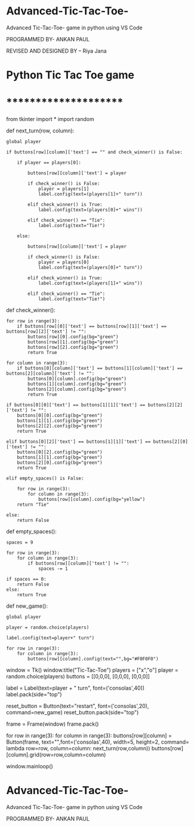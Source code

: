 # Advanced-Tic-Tac-Toe-
Advanced Tic-Tac-Toe- game in python using VS Code


PROGRAMMED BY- ANKAN PAUL 


REVISED AND DESIGNED BY – Riya Jana







# Python Tic Tac Toe game
# ********************

from tkinter import *
import random

def next_turn(row, column):

    global player

    if buttons[row][column]['text'] == "" and check_winner() is False:

        if player == players[0]:

            buttons[row][column]['text'] = player

            if check_winner() is False:
                player = players[1]
                label.config(text=(players[1]+" turn"))

            elif check_winner() is True:
                label.config(text=(players[0]+" wins"))

            elif check_winner() == "Tie":
                label.config(text="Tie!")

        else:

            buttons[row][column]['text'] = player

            if check_winner() is False:
                player = players[0]
                label.config(text=(players[0]+" turn"))

            elif check_winner() is True:
                label.config(text=(players[1]+" wins"))

            elif check_winner() == "Tie":
                label.config(text="Tie!")

def check_winner():

    for row in range(3):
        if buttons[row][0]['text'] == buttons[row][1]['text'] == buttons[row][2]['text'] != "":
            buttons[row][0].config(bg="green")
            buttons[row][1].config(bg="green")
            buttons[row][2].config(bg="green")
            return True

    for column in range(3):
        if buttons[0][column]['text'] == buttons[1][column]['text'] == buttons[2][column]['text'] != "":
            buttons[0][column].config(bg="green")
            buttons[1][column].config(bg="green")
            buttons[2][column].config(bg="green")
            return True

    if buttons[0][0]['text'] == buttons[1][1]['text'] == buttons[2][2]['text'] != "":
        buttons[0][0].config(bg="green")
        buttons[1][1].config(bg="green")
        buttons[2][2].config(bg="green")
        return True

    elif buttons[0][2]['text'] == buttons[1][1]['text'] == buttons[2][0]['text'] != "":
        buttons[0][2].config(bg="green")
        buttons[1][1].config(bg="green")
        buttons[2][0].config(bg="green")
        return True

    elif empty_spaces() is False:

        for row in range(3):
            for column in range(3):
                buttons[row][column].config(bg="yellow")
        return "Tie"

    else:
        return False


def empty_spaces():

    spaces = 9

    for row in range(3):
        for column in range(3):
            if buttons[row][column]['text'] != "":
                spaces -= 1

    if spaces == 0:
        return False
    else:
        return True

def new_game():

    global player

    player = random.choice(players)

    label.config(text=player+" turn")

    for row in range(3):
        for column in range(3):
            buttons[row][column].config(text="",bg="#F0F0F0")


window = Tk()
window.title("Tic-Tac-Toe")
players = ["x","o"]
player = random.choice(players)
buttons = [[0,0,0],
           [0,0,0],
           [0,0,0]]

label = Label(text=player + " turn", font=('consolas',40))
label.pack(side="top")

reset_button = Button(text="restart", font=('consolas',20), command=new_game)
reset_button.pack(side="top")

frame = Frame(window)
frame.pack()

for row in range(3):
    for column in range(3):
        buttons[row][column] = Button(frame, text="",font=('consolas',40), width=5, height=2,
                                      command= lambda row=row, column=column: next_turn(row,column))
        buttons[row][column].grid(row=row,column=column)

window.mainloop()






# Advanced-Tic-Tac-Toe-
Advanced Tic-Tac-Toe- game in python using VS Code


PROGRAMMED BY- ANKAN PAUL 
